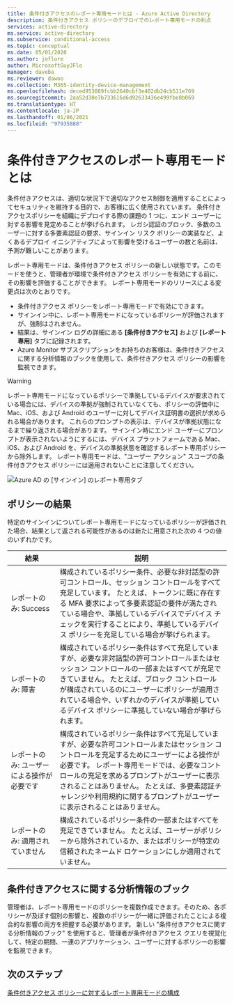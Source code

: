 ```yaml
---
title: 条件付きアクセスのレポート専用モードとは - Azure Active Directory
description: 条件付きアクセス ポリシーのデプロイでのレポート専用モードの利点
services: active-directory
ms.service: active-directory
ms.subservice: conditional-access
ms.topic: conceptual
ms.date: 05/01/2020
ms.author: joflore
author: MicrosoftGuyJFlo
manager: daveba
ms.reviewer: dawoo
ms.collection: M365-identity-device-management
ms.openlocfilehash: deced953089fcbb2640cbf3e402db24cb511e769
ms.sourcegitcommit: 2aa52d30e7b733616d6d92633436e499fbe8b069
ms.translationtype: HT
ms.contentlocale: ja-JP
ms.lasthandoff: 01/06/2021
ms.locfileid: "97935888"
---
```

# <a name="what-is-conditional-access-report-only-mode"></a>条件付きアクセスのレポート専用モードとは

条件付きアクセスは、適切な状況下で適切なアクセス制御を適用することによってセキュリティを維持する目的で、お客様に広く使用されています。 条件付きアクセスポリシーを組織にデプロイする際の課題の 1 つに、エンド ユーザーに対する影響を見定めることが挙げられます。 レガシ認証のブロック、多数のユーザーに対する多要素認証の要求、サインイン リスク ポリシーの実装など、よくあるデプロイ イニシアティブによって影響を受けるユーザーの数と名前は、予測が難しいことがあります。 

レポート専用モードは、条件付きアクセス ポリシーの新しい状態です。このモードを使うと、管理者が環境で条件付きアクセス ポリシーを有効にする前に、その影響を評価することができます。  レポート専用モードのリリースによる変更点は次のとおりです。

- 条件付きアクセス ポリシーをレポート専用モードで有効にできます。
- サインイン中に、レポート専用モードになっているポリシーが評価されますが、強制はされません。
- 結果は、サインイン ログの詳細にある **[条件付きアクセス]** および **[レポート専用]** タブに記録されます。
- Azure Monitor サブスクリプションをお持ちのお客様は、条件付きアクセスに関する分析情報のブックを使用して、条件付きアクセス ポリシーの影響を監視できます。

> [!WARNING]
> レポート専用モードになっているポリシーで準拠しているデバイスが要求されている場合には、デバイスの準拠が強制されていなくても、ポリシーの評価中に Mac、iOS、および Android のユーザーに対してデバイス証明書の選択が求められる場合があります。 これらのプロンプトの表示は、デバイスが準拠状態になるまで繰り返される場合があります。 サインイン時にエンド ユーザーにプロンプトが表示されないようにするには、デバイス プラットフォームである Mac、iOS、および Android を、デバイスの準拠状態を確認するレポート専用ポリシーから除外します。 レポート専用モードは、"ユーザー アクション" スコープの条件付きアクセス ポリシーには適用されないことに注意してください。

![Azure AD の [サインイン] のレポート専用タブ](./media/concept-conditional-access-report-only/report-only-detail-in-sign-in-log.png)

## <a name="policy-results"></a>ポリシーの結果

特定のサインインについてレポート専用モードになっているポリシーが評価された場合、結果として返される可能性があるのは新たに用意された次の 4 つの値のいずれかです。

| 結果 | 説明 |
| --- | --- |
| レポートのみ: Success | 構成されているポリシー条件、必要な非対話型の許可コントロール、セッション コントロールをすべて充足しています。 たとえば、トークンに既に存在する MFA 要求によって多要素認証の要件が満たされている場合や、準拠しているデバイスでデバイス チェックを実行することにより、準拠しているデバイス ポリシーを充足している場合が挙げられます。 |
| レポートのみ: 障害 | 構成されているポリシー条件はすべて充足していますが、必要な非対話型の許可コントロールまたはセッション コントロールの一部またはすべてが充足できていません。 たとえば、ブロック コントロールが構成されているのにユーザーにポリシーが適用されている場合や、いずれかのデバイスが準拠しているデバイス ポリシーに準拠していない場合が挙げられます。 |
| レポートのみ: ユーザーによる操作が必要です | 構成されているポリシー条件はすべて充足していますが、必要な許可コントロールまたはセッション コントロールを充足するためにユーザーによる操作が必要です。 レポート専用モードでは、必要なコントロールの充足を求めるプロンプトがユーザーに表示されることはありません。 たとえば、多要素認証チャレンジや利用規約に関するプロンプトがユーザーに表示されることはありません。   |
| レポートのみ: 適用されていません | 構成されているポリシー条件の一部またはすべてを充足できていません。 たとえば、ユーザーがポリシーから除外されているか、またはポリシーが特定の信頼されたネームド ロケーションにしか適用されていません。 |

## <a name="conditional-access-insights-workbook"></a>条件付きアクセスに関する分析情報のブック

管理者は、レポート専用モードのポリシーを複数作成できます。そのため、各ポリシーが及ぼす個別の影響と、複数のポリシーが一緒に評価されたことによる複合的な影響の両方を把握する必要があります。 新しい "条件付きアクセスに関する分析情報のブック" を使用すると、管理者が条件付きアクセス クエリを視覚化して、特定の期間、一連のアプリケーション、ユーザーに対するポリシーの影響を監視できます。 
 
## <a name="next-steps"></a>次のステップ

[条件付きアクセス ポリシーに対するレポート専用モードの構成](howto-conditional-access-insights-reporting.md)
